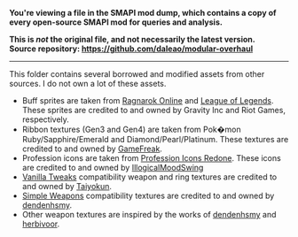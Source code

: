 **You're viewing a file in the SMAPI mod dump, which contains a copy of every open-source SMAPI mod
for queries and analysis.**

**This is _not_ the original file, and not necessarily the latest version.**  
**Source repository: https://github.com/daleao/modular-overhaul**

----

This folder contains several borrowed and modified assets from other sources.
I do not own a lot of these assets.
- Buff sprites are taken from [Ragnarok Online](http://iro.ragnarokonline.com/) and [League of Legends](https://www.leagueoflegends.com/). These sprites are credited to and owned by Gravity Inc and Riot Games, respectively.
- Ribbon textures (Gen3 and Gen4) are taken from Pok�mon Ruby/Sapphire/Emerald and Diamond/Pearl/Platinum. These textures are credited to and owned by [GameFreak](https://www.gamefreak.co.jp/town/30th/en/).
- Profession icons are taken from [Profession Icons Redone](https://www.nexusmods.com/stardewvalley/mods/4163). These icons are credited to and owned by [IllogicalMoodSwing](https://www.nexusmods.com/stardewvalley/mods/4163)
- [Vanilla Tweaks](https://www.nexusmods.com/stardewvalley/mods/10852) compatibility weapon and ring textures are credited to and owned by [Taiyokun](https://www.nexusmods.com/stardewvalley/users/92060238).
- [Simple Weapons](https://www.nexusmods.com/stardewvalley/mods/16491) compatibility textures are credited to and owned by [dendenhsmy](https://www.nexusmods.com/stardewvalley/users/154033023).
- Other weapon textures are inspired by the works of [dendenhsmy](https://www.nexusmods.com/stardewvalley/mods/16491) and [herbivoor](https://www.nexusmods.com/stardewvalley/mods/12004).
